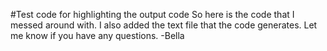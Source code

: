 #Test code for highlighting the output code
So here is the code that I messed around with. I also added the text file that the code generates.
Let me know if you have any questions.
-Bella
